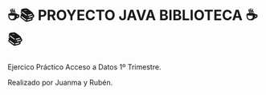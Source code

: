 # ☕📚 PROYECTO JAVA BIBLIOTECA ☕📚
Ejercico Práctico Acceso a Datos 1º Trimestre.

Realizado por Juanma y Rubén.
